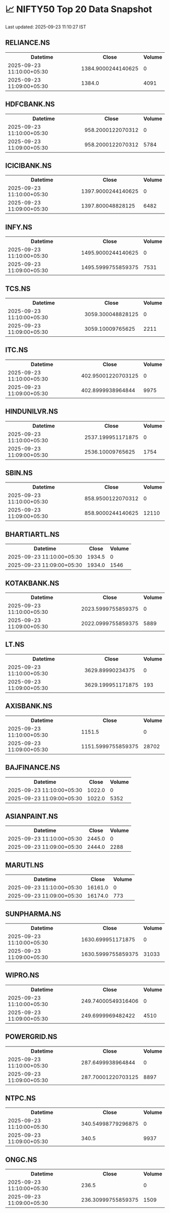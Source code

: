 # 📈 NIFTY50 Top 20 Data Snapshot

Last updated: 2025-09-23 11:10:27 IST

## RELIANCE.NS

<table>
  <tr><th>Datetime</th><th>Close</th><th>Volume</th></tr>
  <tr><td>2025-09-23 11:10:00+05:30</td><td>1384.9000244140625</td><td>0</td></tr>
  <tr><td>2025-09-23 11:09:00+05:30</td><td>1384.0</td><td>4091</td></tr>
</table>

## HDFCBANK.NS

<table>
  <tr><th>Datetime</th><th>Close</th><th>Volume</th></tr>
  <tr><td>2025-09-23 11:10:00+05:30</td><td>958.2000122070312</td><td>0</td></tr>
  <tr><td>2025-09-23 11:09:00+05:30</td><td>958.2000122070312</td><td>5784</td></tr>
</table>

## ICICIBANK.NS

<table>
  <tr><th>Datetime</th><th>Close</th><th>Volume</th></tr>
  <tr><td>2025-09-23 11:10:00+05:30</td><td>1397.9000244140625</td><td>0</td></tr>
  <tr><td>2025-09-23 11:09:00+05:30</td><td>1397.800048828125</td><td>6482</td></tr>
</table>

## INFY.NS

<table>
  <tr><th>Datetime</th><th>Close</th><th>Volume</th></tr>
  <tr><td>2025-09-23 11:10:00+05:30</td><td>1495.9000244140625</td><td>0</td></tr>
  <tr><td>2025-09-23 11:09:00+05:30</td><td>1495.5999755859375</td><td>7531</td></tr>
</table>

## TCS.NS

<table>
  <tr><th>Datetime</th><th>Close</th><th>Volume</th></tr>
  <tr><td>2025-09-23 11:10:00+05:30</td><td>3059.300048828125</td><td>0</td></tr>
  <tr><td>2025-09-23 11:09:00+05:30</td><td>3059.10009765625</td><td>2211</td></tr>
</table>

## ITC.NS

<table>
  <tr><th>Datetime</th><th>Close</th><th>Volume</th></tr>
  <tr><td>2025-09-23 11:10:00+05:30</td><td>402.95001220703125</td><td>0</td></tr>
  <tr><td>2025-09-23 11:09:00+05:30</td><td>402.8999938964844</td><td>9975</td></tr>
</table>

## HINDUNILVR.NS

<table>
  <tr><th>Datetime</th><th>Close</th><th>Volume</th></tr>
  <tr><td>2025-09-23 11:10:00+05:30</td><td>2537.199951171875</td><td>0</td></tr>
  <tr><td>2025-09-23 11:09:00+05:30</td><td>2536.10009765625</td><td>1754</td></tr>
</table>

## SBIN.NS

<table>
  <tr><th>Datetime</th><th>Close</th><th>Volume</th></tr>
  <tr><td>2025-09-23 11:10:00+05:30</td><td>858.9500122070312</td><td>0</td></tr>
  <tr><td>2025-09-23 11:09:00+05:30</td><td>858.9000244140625</td><td>12110</td></tr>
</table>

## BHARTIARTL.NS

<table>
  <tr><th>Datetime</th><th>Close</th><th>Volume</th></tr>
  <tr><td>2025-09-23 11:10:00+05:30</td><td>1934.5</td><td>0</td></tr>
  <tr><td>2025-09-23 11:09:00+05:30</td><td>1934.0</td><td>1546</td></tr>
</table>

## KOTAKBANK.NS

<table>
  <tr><th>Datetime</th><th>Close</th><th>Volume</th></tr>
  <tr><td>2025-09-23 11:10:00+05:30</td><td>2023.5999755859375</td><td>0</td></tr>
  <tr><td>2025-09-23 11:09:00+05:30</td><td>2022.0999755859375</td><td>5889</td></tr>
</table>

## LT.NS

<table>
  <tr><th>Datetime</th><th>Close</th><th>Volume</th></tr>
  <tr><td>2025-09-23 11:10:00+05:30</td><td>3629.89990234375</td><td>0</td></tr>
  <tr><td>2025-09-23 11:09:00+05:30</td><td>3629.199951171875</td><td>193</td></tr>
</table>

## AXISBANK.NS

<table>
  <tr><th>Datetime</th><th>Close</th><th>Volume</th></tr>
  <tr><td>2025-09-23 11:10:00+05:30</td><td>1151.5</td><td>0</td></tr>
  <tr><td>2025-09-23 11:09:00+05:30</td><td>1151.5999755859375</td><td>28702</td></tr>
</table>

## BAJFINANCE.NS

<table>
  <tr><th>Datetime</th><th>Close</th><th>Volume</th></tr>
  <tr><td>2025-09-23 11:10:00+05:30</td><td>1022.0</td><td>0</td></tr>
  <tr><td>2025-09-23 11:09:00+05:30</td><td>1022.0</td><td>5352</td></tr>
</table>

## ASIANPAINT.NS

<table>
  <tr><th>Datetime</th><th>Close</th><th>Volume</th></tr>
  <tr><td>2025-09-23 11:10:00+05:30</td><td>2445.0</td><td>0</td></tr>
  <tr><td>2025-09-23 11:09:00+05:30</td><td>2444.0</td><td>2288</td></tr>
</table>

## MARUTI.NS

<table>
  <tr><th>Datetime</th><th>Close</th><th>Volume</th></tr>
  <tr><td>2025-09-23 11:10:00+05:30</td><td>16161.0</td><td>0</td></tr>
  <tr><td>2025-09-23 11:09:00+05:30</td><td>16174.0</td><td>773</td></tr>
</table>

## SUNPHARMA.NS

<table>
  <tr><th>Datetime</th><th>Close</th><th>Volume</th></tr>
  <tr><td>2025-09-23 11:10:00+05:30</td><td>1630.699951171875</td><td>0</td></tr>
  <tr><td>2025-09-23 11:09:00+05:30</td><td>1630.5999755859375</td><td>31033</td></tr>
</table>

## WIPRO.NS

<table>
  <tr><th>Datetime</th><th>Close</th><th>Volume</th></tr>
  <tr><td>2025-09-23 11:10:00+05:30</td><td>249.74000549316406</td><td>0</td></tr>
  <tr><td>2025-09-23 11:09:00+05:30</td><td>249.6999969482422</td><td>4510</td></tr>
</table>

## POWERGRID.NS

<table>
  <tr><th>Datetime</th><th>Close</th><th>Volume</th></tr>
  <tr><td>2025-09-23 11:10:00+05:30</td><td>287.6499938964844</td><td>0</td></tr>
  <tr><td>2025-09-23 11:09:00+05:30</td><td>287.70001220703125</td><td>8897</td></tr>
</table>

## NTPC.NS

<table>
  <tr><th>Datetime</th><th>Close</th><th>Volume</th></tr>
  <tr><td>2025-09-23 11:10:00+05:30</td><td>340.54998779296875</td><td>0</td></tr>
  <tr><td>2025-09-23 11:09:00+05:30</td><td>340.5</td><td>9937</td></tr>
</table>

## ONGC.NS

<table>
  <tr><th>Datetime</th><th>Close</th><th>Volume</th></tr>
  <tr><td>2025-09-23 11:10:00+05:30</td><td>236.5</td><td>0</td></tr>
  <tr><td>2025-09-23 11:09:00+05:30</td><td>236.30999755859375</td><td>1509</td></tr>
</table>

